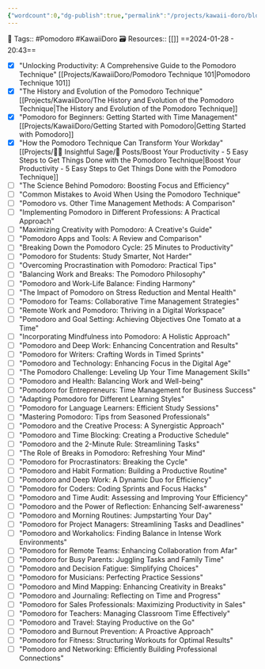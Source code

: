 ```yaml
---
{"wordcount":0,"dg-publish":true,"permalink":"/projects/kawaii-doro/blog-list/","dgPassFrontmatter":true,"noteIcon":"3","created":"2024-01-28T20:43:08.642+05:30","updated":"2024-01-30T22:17:11.575+05:30"}
---
```


🧶 Tags:: #Pomodoro #KawaiiDoro 
🗃 Resources:: [[]]
==2024-01-28 - 20:43==

- [x] "Unlocking Productivity: A Comprehensive Guide to the Pomodoro Technique" [[Projects/KawaiiDoro/Pomodoro Technique 101\|Pomodoro Technique 101]]
- [x] "The History and Evolution of the Pomodoro Technique" [[Projects/KawaiiDoro/The History and Evolution of the Pomodoro Technique\|The History and Evolution of the Pomodoro Technique]]
- [x] "Pomodoro for Beginners: Getting Started with Time Management" [[Projects/KawaiiDoro/Getting Started with Pomodoro\|Getting Started with Pomodoro]]
- [x] "How the Pomodoro Technique Can Transform Your Workday" [[Projects/🧓🏻 Insightful Sage/📄 Posts/Boost Your Productivity - 5 Easy Steps to Get Things Done with the Pomodoro Technique\|Boost Your Productivity - 5 Easy Steps to Get Things Done with the Pomodoro Technique]]
- [ ] "The Science Behind Pomodoro: Boosting Focus and Efficiency"
- [ ] "Common Mistakes to Avoid When Using the Pomodoro Technique"
- [ ] "Pomodoro vs. Other Time Management Methods: A Comparison"
- [ ] "Implementing Pomodoro in Different Professions: A Practical Approach"
- [ ] "Maximizing Creativity with Pomodoro: A Creative's Guide"
- [ ] "Pomodoro Apps and Tools: A Review and Comparison"
- [ ] "Breaking Down the Pomodoro Cycle: 25 Minutes to Productivity"
- [ ] "Pomodoro for Students: Study Smarter, Not Harder"
- [ ] "Overcoming Procrastination with Pomodoro: Practical Tips"
- [ ] "Balancing Work and Breaks: The Pomodoro Philosophy"
- [ ] "Pomodoro and Work-Life Balance: Finding Harmony"
- [ ] "The Impact of Pomodoro on Stress Reduction and Mental Health"
- [ ] "Pomodoro for Teams: Collaborative Time Management Strategies"
- [ ] "Remote Work and Pomodoro: Thriving in a Digital Workspace"
- [ ] "Pomodoro and Goal Setting: Achieving Objectives One Tomato at a Time"
- [ ] "Incorporating Mindfulness into Pomodoro: A Holistic Approach"
- [ ] "Pomodoro and Deep Work: Enhancing Concentration and Results"
- [ ] "Pomodoro for Writers: Crafting Words in Timed Sprints"
- [ ] "Pomodoro and Technology: Enhancing Focus in the Digital Age"
- [ ] "The Pomodoro Challenge: Leveling Up Your Time Management Skills"
- [ ] "Pomodoro and Health: Balancing Work and Well-being"
- [ ] "Pomodoro for Entrepreneurs: Time Management for Business Success"
- [ ] "Adapting Pomodoro for Different Learning Styles"
- [ ] "Pomodoro for Language Learners: Efficient Study Sessions"
- [ ] "Mastering Pomodoro: Tips from Seasoned Professionals"
- [ ] "Pomodoro and the Creative Process: A Synergistic Approach"
- [ ] "Pomodoro and Time Blocking: Creating a Productive Schedule"
- [ ] "Pomodoro and the 2-Minute Rule: Streamlining Tasks"
- [ ] "The Role of Breaks in Pomodoro: Refreshing Your Mind"
- [ ] "Pomodoro for Procrastinators: Breaking the Cycle"
- [ ] "Pomodoro and Habit Formation: Building a Productive Routine"
- [ ] "Pomodoro and Deep Work: A Dynamic Duo for Efficiency"
- [ ] "Pomodoro for Coders: Coding Sprints and Focus Hacks"
- [ ] "Pomodoro and Time Audit: Assessing and Improving Your Efficiency"
- [ ] "Pomodoro and the Power of Reflection: Enhancing Self-awareness"
- [ ] "Pomodoro and Morning Routines: Jumpstarting Your Day"
- [ ] "Pomodoro for Project Managers: Streamlining Tasks and Deadlines"
- [ ] "Pomodoro and Workaholics: Finding Balance in Intense Work Environments"
- [ ] "Pomodoro for Remote Teams: Enhancing Collaboration from Afar"
- [ ] "Pomodoro for Busy Parents: Juggling Tasks and Family Time"
- [ ] "Pomodoro and Decision Fatigue: Simplifying Choices"
- [ ] "Pomodoro for Musicians: Perfecting Practice Sessions"
- [ ] "Pomodoro and Mind Mapping: Enhancing Creativity in Breaks"
- [ ] "Pomodoro and Journaling: Reflecting on Time and Progress"
- [ ] "Pomodoro for Sales Professionals: Maximizing Productivity in Sales"
- [ ] "Pomodoro for Teachers: Managing Classroom Time Effectively"
- [ ] "Pomodoro and Travel: Staying Productive on the Go"
- [ ] "Pomodoro and Burnout Prevention: A Proactive Approach"
- [ ] "Pomodoro for Fitness: Structuring Workouts for Optimal Results"
- [ ] "Pomodoro and Networking: Efficiently Building Professional Connections"